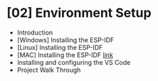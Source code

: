 # [02] Environment Setup
- Introduction
- [Windows] Installing the ESP-IDF 
- [Linux] Installing the ESP-IDF
- [MAC] Installing the ESP-IDF [link]([https://github.com/kkbughunter/ESP-IDF-Programming-tutorial/ESP-IDF_MAC_Install.md](https://github.com/kkbughunter/ESP-IDF-Programming-tutorial/blob/main/02_Environment_Setup/ESP-IDF_MAC_Install.md))
- Installing and configuring the VS Code
- Project Walk Through 
